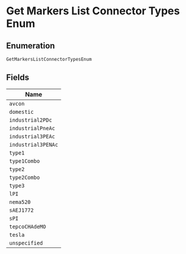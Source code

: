 
# Get Markers List Connector Types Enum

## Enumeration

`GetMarkersListConnectorTypesEnum`

## Fields

| Name |
|  --- |
| `avcon` |
| `domestic` |
| `industrial2PDc` |
| `industrialPneAc` |
| `industrial3PEAc` |
| `industrial3PENAc` |
| `type1` |
| `type1Combo` |
| `type2` |
| `type2Combo` |
| `type3` |
| `lPI` |
| `nema520` |
| `sAEJ1772` |
| `sPI` |
| `tepcoCHAdeMO` |
| `tesla` |
| `unspecified` |

